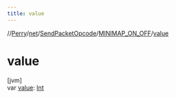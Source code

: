 ```yaml
---
title: value
---
```

//[Perry](../../../../index.html)/[net](../../index.html)/[SendPacketOpcode](../index.html)/[MINIMAP_ON_OFF](index.html)/[value](value.html)



# value



[jvm]\
var [value](value.html): [Int](https://kotlinlang.org/api/latest/jvm/stdlib/kotlin/-int/index.html)




